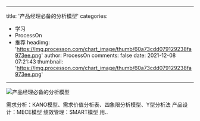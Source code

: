 
---
title: '产品经理必备的分析模型'
categories: 
 - 学习
 - ProcessOn
 - 推荐
headimg: 'https://img.processon.com/chart_image/thumb/60a73cdd079129238fa973ee.png'
author: ProcessOn
comments: false
date: 2021-12-08 07:21:43
thumbnail: 'https://img.processon.com/chart_image/thumb/60a73cdd079129238fa973ee.png'
---

<div>   
<img class="thumb" alt="产品经理必备的分析模型" src="https://img.processon.com/chart_image/thumb/60a73cdd079129238fa973ee.png" referrerpolicy="no-referrer">
<p>需求分析：KANO模型、需求价值分析表、四象限分析模型、Y型分析法
产品设计：MECE模型
绩效管理：SMART模型
用..</p>  
</div>
            